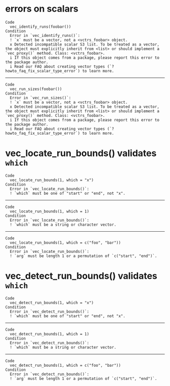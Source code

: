 # errors on scalars

    Code
      vec_identify_runs(foobar())
    Condition
      Error in `vec_identify_runs()`:
      ! `x` must be a vector, not a <vctrs_foobar> object.
      x Detected incompatible scalar S3 list. To be treated as a vector, the object must explicitly inherit from <list> or should implement a `vec_proxy()` method. Class: <vctrs_foobar>.
      i If this object comes from a package, please report this error to the package author.
      i Read our FAQ about creating vector types (`?howto_faq_fix_scalar_type_error`) to learn more.

---

    Code
      vec_run_sizes(foobar())
    Condition
      Error in `vec_run_sizes()`:
      ! `x` must be a vector, not a <vctrs_foobar> object.
      x Detected incompatible scalar S3 list. To be treated as a vector, the object must explicitly inherit from <list> or should implement a `vec_proxy()` method. Class: <vctrs_foobar>.
      i If this object comes from a package, please report this error to the package author.
      i Read our FAQ about creating vector types (`?howto_faq_fix_scalar_type_error`) to learn more.

# vec_locate_run_bounds() validates `which`

    Code
      vec_locate_run_bounds(1, which = "x")
    Condition
      Error in `vec_locate_run_bounds()`:
      ! `which` must be one of "start" or "end", not "x".

---

    Code
      vec_locate_run_bounds(1, which = 1)
    Condition
      Error in `vec_locate_run_bounds()`:
      ! `which` must be a string or character vector.

---

    Code
      vec_locate_run_bounds(1, which = c("foo", "bar"))
    Condition
      Error in `vec_locate_run_bounds()`:
      ! `arg` must be length 1 or a permutation of `c("start", "end")`.

# vec_detect_run_bounds() validates `which`

    Code
      vec_detect_run_bounds(1, which = "x")
    Condition
      Error in `vec_detect_run_bounds()`:
      ! `which` must be one of "start" or "end", not "x".

---

    Code
      vec_detect_run_bounds(1, which = 1)
    Condition
      Error in `vec_detect_run_bounds()`:
      ! `which` must be a string or character vector.

---

    Code
      vec_detect_run_bounds(1, which = c("foo", "bar"))
    Condition
      Error in `vec_detect_run_bounds()`:
      ! `arg` must be length 1 or a permutation of `c("start", "end")`.

